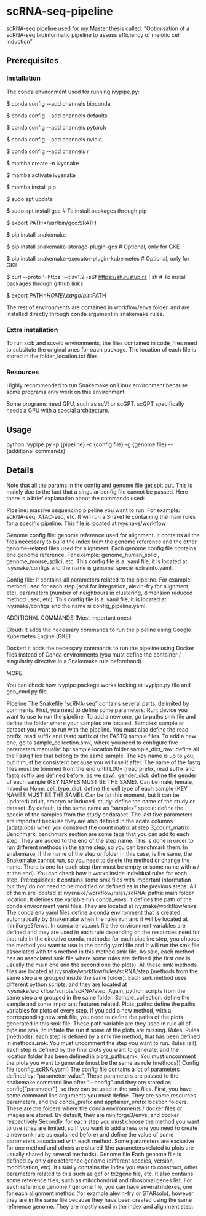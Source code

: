 # scRNA-seq-pipeline
scRNA-seq pipeline used for my Master thesis called: "Optimisation of a scRNA-seq bioinformatic pipeline to assess efficiency of meiotic cell induction"

## Prerequisites

### Installation

The conda environment used for running ivypipe.py:

$ conda config --add channels bioconda

$ conda config --add channels defaults

$ conda config --add channels pytorch

$ conda config --add channels nvidia

$ conda config --add channels r

$ mamba create -n ivysnake

$ mamba activate ivysnake

$ mamba install pip

$ sudo apt update

$ sudo apt install gcc                                               # To install packages through pip

$ export PATH=/usr/bin/gcc:$PATH

$ pip install snakemake

$ pip install snakemake-storage-plugin-gcs                           # Optional, only for GKE

$ pip install snakemake-executor-plugin-kubernetes                   # Optional, only for GKE

$ curl --proto '=https' --tlsv1.2 -sSf https://sh.rustup.rs | sh     # To install packages through github links

$ export PATH=$HOME/.cargo/bin:$PATH


The rest of environments are contained in workflow/envs folder, and are installed directly through conda argument in snakemake rules.

### Extra installation

To run scib and scvelo environments, the files contained in code_files need to subsitute the original ones for each package. The location of each file is stored in the folder_location.txt files.

### Resources

Highly recommended to run Snakemake on Linux environment because some programs only work on this environment.


Some programs need GPU, such as scVI or scGPT. scGPT specifically needs a GPU with a special architecture.


## Usage

python ivypipe.py -p {pipeline} -c {config file} -g {genome file} -- {additional commands}

## Details

Note that all the params in the config and genome file get spit out.  This is mainly due to the fact that a singular config file cannot be passed. Here there is a brief explanation about the commands used:

Pipeline: massive sequencing pipeline you want to run. For example: scRNA-seq, ATAC-seq, etc. It will run a Snakefile containing the main rules for a specific pipeline. This file is located at ivysnake/workflow

Genome config file: genome reference used for alignment. It contains all the files necessary to build the index from the genome reference and the other genome-related files used for alignment. Each genome config file contains one genome reference. For example: genome_human_splici, genome_mouse_splici, etc. This config file is a .yaml file, it is located at ivysnake/configs and the name is genome_specie_extrainfo.yaml.

Config file: it contains all parameters related to the pipeline. For example: method used for each step (scvi for integration, alevin-fry for alignment, etc), parameters (number of neighbours in clustering, dimension reduced method used, etc). This config file is a .yaml file, it is located at ivysnake/configs and the name is config_pipeline.yaml.

ADDITIONAL COMMANDS (Most important ones)

Cloud: it adds the necessary commands to run the pipeline using Google Kubernetes Engine (GKE)

Docker: it adds the necessary commands to run the pipeline using Docker files instead of Conda environments (you must define the container / singularity directive in a Snakemake rule beforehand) 

MORE

You can check how ivypipe package works looking at ivypipe.py file and gen_cmd.py file.

Pipeline
The Snakefile “scRNA-seq” contains several parts, delimited by comments. 
First, you need to define some parameters:
Run: device you want to use to run the pipeline. To add a new one, go to paths.smk file and define the folder where your samples are located.
Samplex: sample or dataset you want to run with the pipeline. You must also define the read prefix, read suffix and fastq suffix of the FASTQ sample files. To add a new one, go to sample_collection.smk, where you need to configure five parameters manually:
bp: sample location folder
sample_dict_raw: define all the Fastq files that belong to the same sample. The key name is up to you, but it must be consistent because you will use it after. The name of the fastq files must be trimmed from the end until L00* (read prefix, read suffix and fastq suffix are defined before, as we saw).
gender_dict: define the gender of each sample (KEY NAMES MUST BE THE SAME). Can be male, female, mixed or None.
cell_type_dict: define the cell type of each sample (KEY NAMES MUST BE THE SAME). Can be (at this moment, but it can be updated) adult, embryo or induced.
study: define the name of the study or dataset. By default, is the same name as “samplex” 
specie: define the specie of the samples from the study or dataset.
The last five parameters are important because they are also defined in the adata columns (adata.obs) when you construct the count matrix at step 3_count_matrix
Benchmark: benchmark section are some tags that you can add to each step. They are added to the end of the step name. This is done in order to run different methods in the same step, so you can benchmark them. In snakemake, if the name of the step or folder in this case, is the same, the Snakemake cannot run, so you need to delete the method or change the name. There is one for each step (bm must be empty or some name with a / at the end). You can check how it works inside individual rules for each step.
Prerequisites: it contains some smk files with important information but they do not need to be modified or defined as in the previous steps. All of them are located at ivysnake/workflow/rules/scRNA:
paths: main folder location. It defines the variable run
conda_envs: it defines the path of the conda environment yaml files. They are located at ivysnake/workflow/envs. The conda env yaml files define a conda environment that is created automatically by Snakemake when the rules run and it will be located at miniforge3/envs. In conda_envs.smk file the environment variables are defined and they are used in each rule depending on the resources need for that rule in the directive conda.
methods: for each pipeline step, you choose the method you want to use in the config.yaml file and it will run the smk file associated with this method in this method.smk file. As said, each method has an associated smk file where some rules are defined (the first one is usually the main one and the second one the plots). All these smk methods files are located at ivysnake/workflow/rules/scRNA/step (methods from the same step are grouped inside the same folder). Each smk method uses different python scripts, and they are located at ivysnake/workflow/scripts/scRNA/step. Again, python scripts from the same step are grouped in the same folder.
Sample_collection: define the sample and some important features related.
Plots_paths: define the paths variables for plots of every step. If you add a new method, with a corresponding new smk file, you need to define the paths of the plots generated in this smk file. These path variable are they used in rule all of pipeline.smk, to initiate the run if some of the plots are missing.
Rules: 
Rules (methods): each step is defined by a smk file method, that has been defined in methods.smk. You must uncomment the step you want to run.
Rules (all): each step is defined by the final plots you want to generate, and the location folder has been defined in plots_paths.smk. You must uncomment the plots you want to generate (must be the same as rule (methods))
Config file (config_scRNA.yaml)
The config file contains a lot of parameters defined by: “parameter: value”. These parameters are passed to the snakemake command line after “--config” and they are stored as config[“parameter”], so they can be used in the smk files. 
First, you have some command line arguments you must define. They are some resources parameters, and the conda_prefix and apptainer_prefix location folders. These are the folders where the conda environments / docker files or images are stored. By default, they are miniforge3/envs, and docker respectively
Secondly, for each step you must choose the method you want to use (they are limited, so if you want to add a new one you need to create a new smk rule as explained before) and define the value of some parameters associated with each method. Some parameters are exclusive for one method and others are shared (the parameters related to plots are usually shared by several methods).
Genome file
Each genome file is defined by only one reference genome (different species, version, modification, etc). It usually contains the index you want to construct, other parameters related to this such as gcf or tx2gene file, etc. It also contains some reference files, such as mitochondrial and ribosomal genes list. For each reference genome / genome file, you can have several indexes, one for each alignment method (for example alevin-fry or STARsolo), however they are in the same file because they have been created using the same reference genome. They are mostly used in the index and alignment step.

 

